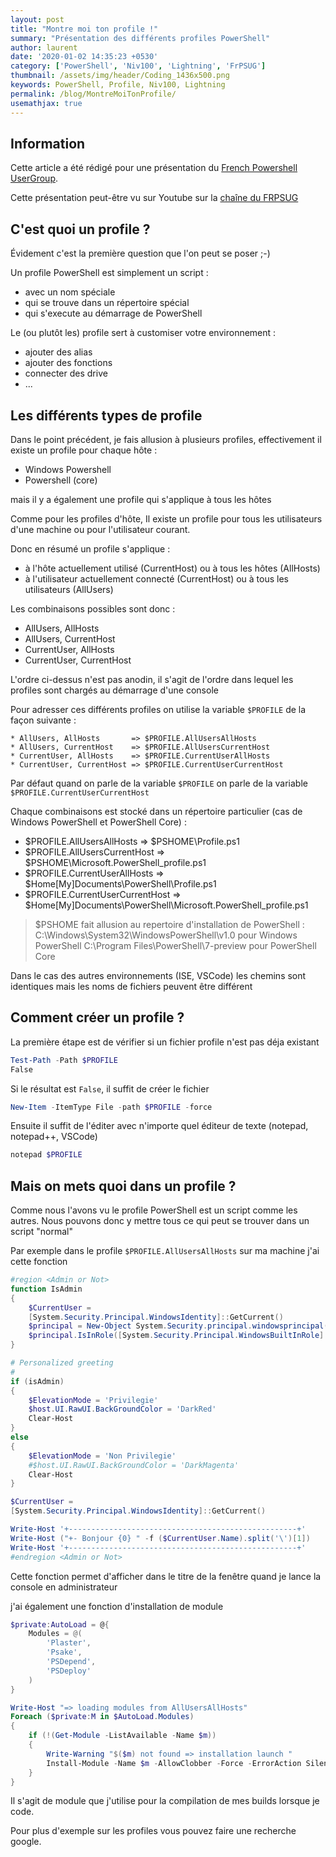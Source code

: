 ```yaml
---
layout: post
title: "Montre moi ton profile !"
summary: "Présentation des différents profiles PowerShell"
author: laurent
date: '2020-01-02 14:35:23 +0530'
category: ['PowerShell', 'Niv100', 'Lightning', 'FrPSUG']
thumbnail: /assets/img/header/Coding_1436x500.png
keywords: PowerShell, Profile, Niv100, Lightning
permalink: /blog/MontreMoiTonProfile/
usemathjax: true
---
```


## Information

Cette article a été rédigé pour une présentation du [French Powershell UserGroup](https://frpsug.com).

Cette présentation peut-être vu sur Youtube sur la [chaîne du FRPSUG](https://youtu.be/kRwxrg7c94o)

## C'est quoi un profile ?

Évidement c'est la première question que l'on peut se poser ;-)

Un profile PowerShell est simplement un script :

* avec un nom spéciale
* qui se trouve dans un répertoire spécial
* qui s'execute au démarrage de PowerShell

Le (ou plutôt les) profile sert à customiser votre environnement :

* ajouter des alias
* ajouter des fonctions
* connecter des drive
* ...

## Les différents types de profile

Dans le point précédent, je fais allusion à plusieurs profiles, effectivement il existe un profile pour chaque hôte :

* Windows Powershell
* Powershell (core)

mais il y a également une profile qui s'applique à tous les hôtes

Comme pour les profiles d'hôte, Il existe un profile pour tous les utilisateurs d'une machine ou pour l'utilisateur courant.

Donc en résumé un profile s'applique :

* à l'hôte actuellement utilisé (CurrentHost) ou à tous les hôtes (AllHosts)
* à l'utilisateur actuellement connecté (CurrentHost) ou à tous les utilisateurs (AllUsers)

Les combinaisons possibles sont donc :

* AllUsers, AllHosts
* AllUsers, CurrentHost
* CurrentUser, AllHosts
* CurrentUser, CurrentHost

L'ordre ci-dessus n'est pas anodin, il s'agit de l'ordre dans lequel les profiles sont chargés au démarrage d'une console

Pour adresser ces différents profiles on utilise la variable ```$PROFILE``` de la façon suivante :

```text
* AllUsers, AllHosts       => $PROFILE.AllUsersAllHosts
* AllUsers, CurrentHost    => $PROFILE.AllUsersCurrentHost
* CurrentUser, AllHosts    => $PROFILE.CurrentUserAllHosts
* CurrentUser, CurrentHost => $PROFILE.CurrentUserCurrentHost
```

Par défaut quand on parle de la variable ```$PROFILE``` on parle de la variable ```$PROFILE.CurrentUserCurrentHost```

Chaque combinaisons est stocké dans un répertoire particulier (cas de Windows PowerShell et PowerShell Core) :

* $PROFILE.AllUsersAllHosts       => $PSHOME\Profile.ps1
* $PROFILE.AllUsersCurrentHost    => $PSHOME\Microsoft.PowerShell_profile.ps1
* $PROFILE.CurrentUserAllHosts    => $Home\[My]Documents\PowerShell\Profile.ps1
* $PROFILE.CurrentUserCurrentHost => $Home\[My]Documents\PowerShell\Microsoft.PowerShell_profile.ps1

> $PSHOME fait allusion au repertoire d'installation de PowerShell : C:\Windows\System32\WindowsPowerShell\v1.0
pour Windows PowerShell C:\Program Files\PowerShell\7-preview pour PowerShell Core

Dans le cas des autres environnements (ISE, VSCode) les chemins sont identiques mais les noms de fichiers peuvent être différent

## Comment créer un profile ?

La première étape est de vérifier si un fichier profile n'est pas déja existant

```powershell
Test-Path -Path $PROFILE
False
```

Si le résultat est ```False```, il suffit de créer le fichier

```powershell
New-Item -ItemType File -path $PROFILE -force
```

Ensuite il suffit de l'éditer avec n'importe quel éditeur de texte (notepad, notepad++, VSCode)

```powershell
notepad $PROFILE
```

## Mais on mets quoi dans un profile ?

Comme nous l'avons vu le profile PowerShell est un script comme les autres. Nous pouvons donc y mettre tous ce qui peut se trouver dans un script "normal"

Par exemple dans le profile ```$PROFILE.AllUsersAllHosts``` sur ma machine j'ai cette fonction

```powershell
#region <Admin or Not>
function IsAdmin
{
    $CurrentUser =
    [System.Security.Principal.WindowsIdentity]::GetCurrent()
    $principal = New-Object System.Security.principal.windowsprincipal($CurrentUser)
    $principal.IsInRole([System.Security.Principal.WindowsBuiltInRole]::Administrator)
}

# Personalized greeting
#
if (isAdmin)
{
    $ElevationMode = 'Privilegie'
    $host.UI.RawUI.BackGroundColor = 'DarkRed'
    Clear-Host
}
else
{
    $ElevationMode = 'Non Privilegie'
    #$host.UI.RawUI.BackGroundColor = 'DarkMagenta'
    Clear-Host
}

$CurrentUser =
[System.Security.Principal.WindowsIdentity]::GetCurrent()

Write-Host '+---------------------------------------------------+'
Write-Host ("+- Bonjour {0} " -f ($CurrentUser.Name).split('\')[1])
Write-Host '+---------------------------------------------------+'
#endregion <Admin or Not>
```

Cette fonction permet d'afficher dans le titre de la fenêtre quand je lance la console en administrateur

j'ai également une fonction d'installation de module

```powershell
$private:AutoLoad = @{
    Modules = @(
        'Plaster',
        'Psake',
        'PSDepend',
        'PSDeploy'
    )
}

Write-Host "=> loading modules from AllUsersAllHosts"
Foreach ($private:M in $AutoLoad.Modules)
{
    if (!(Get-Module -ListAvailable -Name $m))
    {
        Write-Warning "$($m) not found => installation launch "
        Install-Module -Name $m -AllowClobber -Force -ErrorAction SilentlyContinue -Scope CurrentUser
    }
}
```

Il s'agit de module que j'utilise pour la compilation de mes builds lorsque je code.

Pour plus d'exemple sur les profiles vous pouvez faire une recherche google.
